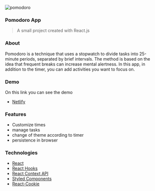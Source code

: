 ![pomodoro](https://user-images.githubusercontent.com/47799418/131222043-2c15a2f2-980b-4d7b-9fc8-32a81452da25.jpg)
### Pomodoro App

> A small project created with React.js

### About

Pomodoro is a technique that uses a stopwatch to divide tasks into 25-minute periods, separated by brief intervals. The method is based on the idea that frequent breaks can increase mental alertness. In this app, in addition to the timer, you can add activities you want to focus on.
  
### Demo
 On this link you can see the demo
- [Netlify](https://pomodoro-app-jm.netlify.app/)
  
### Features
- Customize times
- manage tasks
- change of theme according to timer
- persistence in browser

  
### Technologies

- [React](https://reactjs.org/)
- [React Hooks](https://reactjs.org/docs/hooks-intro.html)
- [React Context API](https://reactjs.org/docs/context.html)
- [Styled Components](https://styled-components.com/)
- [React-Cookie](https://github.com/reactivestack/cookies/tree/master/packages/react-cookie/#readme)

